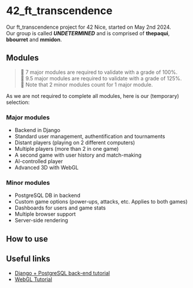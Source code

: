 # 42_ft_transcendence
Our ft_transcendence project for 42 Nice, started on May 2nd 2024.  
Our group is called ***UNDETERMINED*** and is comprised of **thepaqui**, **bbourret** and **mmidon**.

## Modules

> 📝 7 major modules are required to validate with a grade of 100%.  
> 📝 9.5 major modules are required to validate with a grade of 125%.  
> 📝 Note that 2 minor modules count for 1 major module.  

As we are not required to complete all modules, here is our (temporary) selection:
### Major modules
- Backend in Django
- Standard user management, authentification and tournaments
- Distant players (playing on 2 different computers)
- Multiple players (more than 2 in one game)
- A second game with user history and match-making
- AI-controlled player
- Advanced 3D with WebGL
### Minor modules
- PostgreSQL DB in backend
- Custom game options (power-ups, attacks, etc. Applies to both games)
- Dashboards for users and game stats
- Multiple browser support
- Server-side rendering

## How to use



## Useful links

- [Django + PostgreSQL back-end tutorial](https://www.w3schools.com/django/)
- [WebGL Tutorial](https://webglfundamentals.org/webgl/lessons/fr/)
